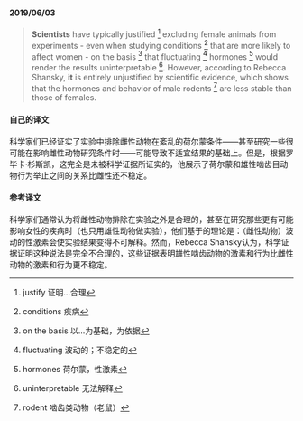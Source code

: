 #### 2019/06/03

> **Scientists** have typically justified [^1] excluding female animals from experiments - even when studying conditions [^2] that are more likely to affect women - on the basis [^3] that fluctuating [^4] hormones [^5] would render the results uninterpretable [^6]. However, according to Rebecca Shansky, **it** is entirely unjustified by scientific evidence, which shows that the hormones and behavior of male rodents [^7] are less stable than those of females.



#### 自己的译文

科学家们已经证实了实验中排除雌性动物在紊乱的荷尔蒙条件——甚至研究一些很可能在影响雌性动物研究条件时——可能导致不适宜结果的基础上。但是，根据罗毕卡·杉斯凯，这完全是未被科学证据所证实的，他展示了荷尔蒙和雄性啮齿目动物行为举止之间的关系比雌性还不稳定。



#### 参考译文

科学家们通常认为将雌性动物排除在实验之外是合理的，甚至在研究那些更有可能影响女性的疾病时（也只用雄性动物做实验），他们基于的理论是：（雌性动物）波动的性激素会使实验结果变得不可解释。然而，Rebecca Shansky认为，科学证据证明这种说法是完全不合理的，这些证据表明雄性啮齿动物的激素和行为比雌性动物的激素和行为更不稳定。



[^1]: justify 证明...合理
[^2]: conditions 疾病
[^3]: on the basis 以...为基础，为依据
[^4]: fluctuating 波动的；不稳定的
[^5]: hormones 荷尔蒙，性激素
[^6]: uninterpretable 无法解释
[^7]: rodent 啮齿类动物（老鼠）